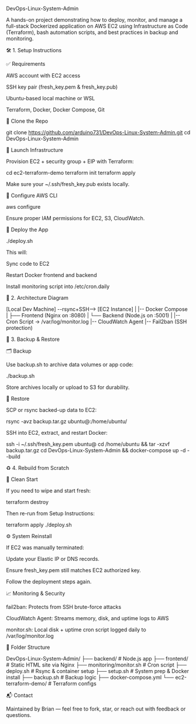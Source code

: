 DevOps-Linux-System-Admin

A hands-on project demonstrating how to deploy, monitor, and manage a full-stack Dockerized application on AWS EC2 using Infrastructure as Code (Terraform), bash automation scripts, and best practices in backup and monitoring.

🛠️ 1. Setup Instructions

✅ Requirements

AWS account with EC2 access

SSH key pair (fresh_key.pem & fresh_key.pub)

Ubuntu-based local machine or WSL

Terraform, Docker, Docker Compose, Git

📁 Clone the Repo

git clone https://github.com/arduino731/DevOps-Linux-System-Admin.git
cd DevOps-Linux-System-Admin

🚀 Launch Infrastructure

Provision EC2 + security group + EIP with Terraform:

cd ec2-terraform-demo
terraform init
terraform apply

Make sure your ~/.ssh/fresh_key.pub exists locally.

🔧 Configure AWS CLI

aws configure

Ensure proper IAM permissions for EC2, S3, CloudWatch.

🐳 Deploy the App

./deploy.sh

This will:

Sync code to EC2

Restart Docker frontend and backend

Install monitoring script into /etc/cron.daily

🧱 2. Architecture Diagram

[Local Dev Machine] --rsync+SSH--> [EC2 Instance]
                                     |
                                     |-- Docker Compose
                                     |     ├── Frontend (Nginx on :8080)
                                     |     └── Backend (Node.js on :5001)
                                     |
                                     |-- Cron Script -> /var/log/monitor.log
                                     |-- CloudWatch Agent
                                     |-- Fail2ban (SSH protection)

💾 3. Backup & Restore

🗂️ Backup

Use backup.sh to archive data volumes or app code:

./backup.sh

Store archives locally or upload to S3 for durability.

🔁 Restore

SCP or rsync backed-up data to EC2:

rsync -avz backup.tar.gz ubuntu@<EC2-IP>:/home/ubuntu/

SSH into EC2, extract, and restart Docker:

ssh -i ~/.ssh/fresh_key.pem ubuntu@<EC2-IP>
cd /home/ubuntu && tar -xzvf backup.tar.gz
cd DevOps-Linux-System-Admin && docker-compose up -d --build

♻️ 4. Rebuild from Scratch

🔄 Clean Start

If you need to wipe and start fresh:

terraform destroy

Then re-run from Setup Instructions:

terraform apply
./deploy.sh

⚙️ System Reinstall

If EC2 was manually terminated:

Update your Elastic IP or DNS records.

Ensure fresh_key.pem still matches EC2 authorized key.

Follow the deployment steps again.

📈 Monitoring & Security

fail2ban: Protects from SSH brute-force attacks

CloudWatch Agent: Streams memory, disk, and uptime logs to AWS

monitor.sh: Local disk + uptime cron script logged daily to /var/log/monitor.log

📂 Folder Structure

DevOps-Linux-System-Admin/
├── backend/               # Node.js app
├── frontend/              # Static HTML site via Nginx
├── monitoring/monitor.sh  # Cron script
├── deploy.sh              # Rsync & container setup
├── setup.sh               # System prep & Docker install
├── backup.sh              # Backup logic
├── docker-compose.yml
└── ec2-terraform-demo/    # Terraform configs

📬 Contact

Maintained by Brian — feel free to fork, star, or reach out with feedback or questions.